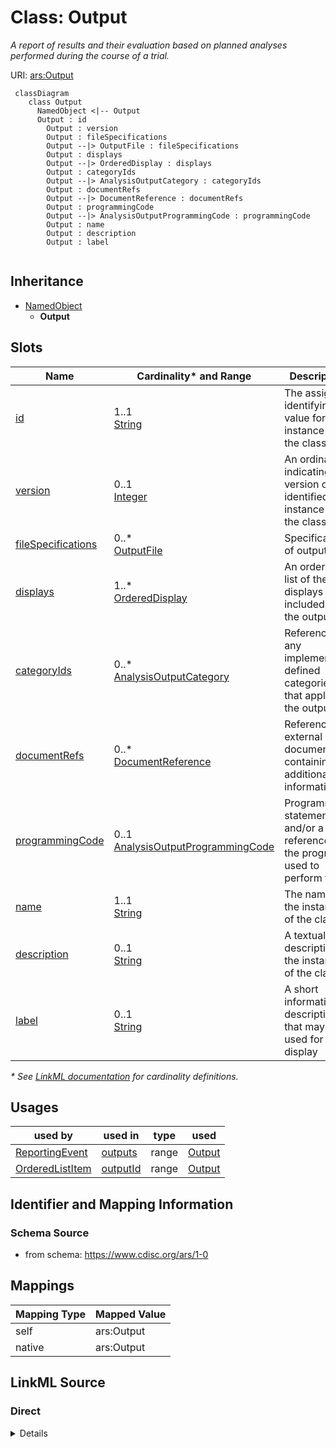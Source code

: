 # Class: Output

_A report of results and their evaluation based on planned analyses performed during the course of a trial._




URI: [ars:Output](https://www.cdisc.org/ars/1-0/Output)




```mermaid
 classDiagram
    class Output
      NamedObject <|-- Output        
      Output : id
        Output : version
        Output : fileSpecifications
        Output --|> OutputFile : fileSpecifications
        Output : displays
        Output --|> OrderedDisplay : displays
        Output : categoryIds
        Output --|> AnalysisOutputCategory : categoryIds
        Output : documentRefs
        Output --|> DocumentReference : documentRefs
        Output : programmingCode
        Output --|> AnalysisOutputProgrammingCode : programmingCode
        Output : name
        Output : description
        Output : label
        
```




## Inheritance
* [NamedObject](NamedObject.md)
    * **Output**



## Slots

| Name | Cardinality* and Range | Description | Inheritance |
| ---  | --- | --- | --- |
| [id](id.md) | 1..1 <br/> [String](String.md) | The assigned identifying value for the instance of the class | direct |
| [version](version.md) | 0..1 <br/> [Integer](Integer.md) | An ordinal indicating the version of the identified instance of the class | direct |
| [fileSpecifications](fileSpecifications.md) | 0..* <br/> [OutputFile](OutputFile.md) | Specifications of output files | direct |
| [displays](displays.md) | 1..* <br/> [OrderedDisplay](OrderedDisplay.md) | An ordered list of the displays included in the output | direct |
| [categoryIds](categoryIds.md) | 0..* <br/> [AnalysisOutputCategory](AnalysisOutputCategory.md) | References to any implementer-defined categories that apply to the output | direct |
| [documentRefs](documentRefs.md) | 0..* <br/> [DocumentReference](DocumentReference.md) | References to external documents containing additional information | direct |
| [programmingCode](programmingCode.md) | 0..1 <br/> [AnalysisOutputProgrammingCode](AnalysisOutputProgrammingCode.md) | Programming statements and/or a reference to the program used to perform the ... | direct |
| [name](name.md) | 1..1 <br/> [String](String.md) | The name for the instance of the class | [NamedObject](NamedObject.md) |
| [description](description.md) | 0..1 <br/> [String](String.md) | A textual description of the instance of the class | [NamedObject](NamedObject.md) |
| [label](label.md) | 0..1 <br/> [String](String.md) | A short informative description that may be used for display | [NamedObject](NamedObject.md) |

_* See [LinkML documentation](https://linkml.io/linkml/schemas/slots.html#slot-cardinality) for cardinality definitions._




## Usages

| used by | used in | type | used |
| ---  | --- | --- | --- |
| [ReportingEvent](ReportingEvent.md) | [outputs](outputs.md) | range | [Output](Output.md) |
| [OrderedListItem](OrderedListItem.md) | [outputId](outputId.md) | range | [Output](Output.md) |






## Identifier and Mapping Information







### Schema Source


* from schema: https://www.cdisc.org/ars/1-0





## Mappings

| Mapping Type | Mapped Value |
| ---  | ---  |
| self | ars:Output |
| native | ars:Output |





## LinkML Source

<!-- TODO: investigate https://stackoverflow.com/questions/37606292/how-to-create-tabbed-code-blocks-in-mkdocs-or-sphinx -->

### Direct

<details>
```yaml
name: Output
description: A report of results and their evaluation based on planned analyses performed
  during the course of a trial.
from_schema: https://www.cdisc.org/ars/1-0
rank: 1000
is_a: NamedObject
slots:
- id
- version
- fileSpecifications
- displays
- categoryIds
- documentRefs
- programmingCode
slot_usage:
  categoryIds:
    name: categoryIds
    description: References to any implementer-defined categories that apply to the
      output.
    domain_of:
    - Analysis
    - Output
  programmingCode:
    name: programmingCode
    description: Programming statements and/or a reference to the program used to
      perform the specific output.
    domain_of:
    - Analysis
    - Output

```
</details>

### Induced

<details>
```yaml
name: Output
description: A report of results and their evaluation based on planned analyses performed
  during the course of a trial.
from_schema: https://www.cdisc.org/ars/1-0
rank: 1000
is_a: NamedObject
slot_usage:
  categoryIds:
    name: categoryIds
    description: References to any implementer-defined categories that apply to the
      output.
    domain_of:
    - Analysis
    - Output
  programmingCode:
    name: programmingCode
    description: Programming statements and/or a reference to the program used to
      perform the specific output.
    domain_of:
    - Analysis
    - Output
attributes:
  id:
    name: id
    description: The assigned identifying value for the instance of the class.
    from_schema: https://www.cdisc.org/ars/1-0
    rank: 1000
    identifier: true
    alias: id
    owner: Output
    domain_of:
    - ReportingEvent
    - ReferenceDocument
    - TerminologyExtension
    - SponsorTerm
    - AnalysisOutputCategorization
    - AnalysisOutputCategory
    - AnalysisSet
    - DataSubset
    - GroupingFactor
    - Group
    - AnalysisMethod
    - Operation
    - ReferencedOperationRelationship
    - Analysis
    - DisplaySubSection
    - Output
    - OutputDisplay
    range: string
    required: true
  version:
    name: version
    description: An ordinal indicating the version of the identified instance of the
      class.
    from_schema: https://www.cdisc.org/ars/1-0
    rank: 1000
    alias: version
    owner: Output
    domain_of:
    - ReportingEvent
    - Analysis
    - Output
    - OutputDisplay
    range: integer
  fileSpecifications:
    name: fileSpecifications
    description: Specifications of output files.
    from_schema: https://www.cdisc.org/ars/1-0
    rank: 1000
    multivalued: true
    alias: fileSpecifications
    owner: Output
    domain_of:
    - Output
    range: OutputFile
    inlined: true
    inlined_as_list: true
  displays:
    name: displays
    description: An ordered list of the displays included in the output.
    from_schema: https://www.cdisc.org/ars/1-0
    rank: 1000
    multivalued: true
    list_elements_ordered: true
    alias: displays
    owner: Output
    domain_of:
    - Output
    range: OrderedDisplay
    required: true
    inlined: true
    inlined_as_list: true
  categoryIds:
    name: categoryIds
    description: References to any implementer-defined categories that apply to the
      output.
    from_schema: https://www.cdisc.org/ars/1-0
    rank: 1000
    multivalued: true
    alias: categoryIds
    owner: Output
    domain_of:
    - Analysis
    - Output
    range: AnalysisOutputCategory
    required: false
    inlined: false
  documentRefs:
    name: documentRefs
    description: References to external documents containing additional information.
    from_schema: https://www.cdisc.org/ars/1-0
    rank: 1000
    multivalued: true
    alias: documentRefs
    owner: Output
    domain_of:
    - AnalysisMethod
    - Analysis
    - Output
    range: DocumentReference
    inlined: true
    inlined_as_list: true
  programmingCode:
    name: programmingCode
    description: Programming statements and/or a reference to the program used to
      perform the specific output.
    from_schema: https://www.cdisc.org/ars/1-0
    rank: 1000
    alias: programmingCode
    owner: Output
    domain_of:
    - Analysis
    - Output
    range: AnalysisOutputProgrammingCode
  name:
    name: name
    description: The name for the instance of the class.
    from_schema: https://www.cdisc.org/ars/1-0
    rank: 1000
    alias: name
    owner: Output
    domain_of:
    - NamedObject
    range: string
    required: true
  description:
    name: description
    description: A textual description of the instance of the class.
    from_schema: https://www.cdisc.org/ars/1-0
    rank: 1000
    alias: description
    owner: Output
    domain_of:
    - NamedObject
    - SponsorTerm
    - ReferencedOperationRelationship
    range: string
  label:
    name: label
    description: A short informative description that may be used for display.
    from_schema: https://www.cdisc.org/ars/1-0
    rank: 1000
    alias: label
    owner: Output
    domain_of:
    - NamedObject
    - AnalysisOutputCategorization
    - AnalysisOutputCategory
    - PageRef
    range: string

```
</details>